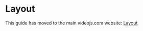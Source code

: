 # Layout

This guide has moved to the main videojs.com website: [Layout](https://videojs.com/guides/layout/)
